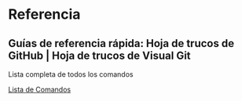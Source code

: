 # Referencia

## Guías de referencia rápida: Hoja de trucos de GitHub | Hoja de trucos de Visual Git

Lista completa de todos los comandos

[Lista de Comandos](https://git-scm.com/docs#:~:text=Setup%20and%20Config,write%2Dtree)
